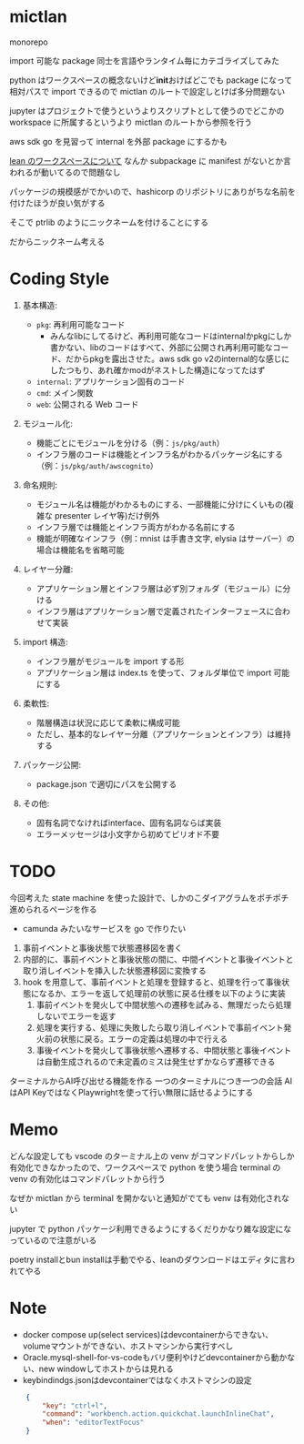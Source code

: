 # mictlan

monorepo

import 可能な package 同士を言語やランタイム毎にカテゴライズしてみた

python はワークスペースの概念ないけど**init**おけばどこでも package になって相対パスで import できるので mictlan のルートで設定しとけば多分問題ない

jupyter はプロジェクトで使うというよりスクリプトとして使うのでどこかの workspace に所属するというより mictlan のルートから参照を行う

aws sdk go を見習って internal を外部 package にするかも

[lean のワークスペースについて](https://github.com/leanprover/lean4/blob/master/src/lake/README.md)
なんか subpackage に manifest がないとか言われるが動いてるので問題なし

パッケージの規模感がでかいので、hashicorp のリポジトリにありがちな名前を付けたほうが良い気がする

そこで ptrlib のようにニックネームを付けることにする

だからニックネーム考える

# Coding Style

1. 基本構造:

   - `pkg`: 再利用可能なコード
      - みんなlibにしてるけど、再利用可能なコードはinternalかpkgにしか書かない、libのコードはすべて、外部に公開され再利用可能なコード、だからpkgを露出させた。aws sdk go v2のinternal的な感じにしたつもり、あれ確かmodがネストした構造になってたはず
   - `internal`: アプリケーション固有のコード
   - `cmd`: メイン関数
   - `web`: 公開される Web コード

2. モジュール化:

   - 機能ごとにモジュールを分ける（例：`js/pkg/auth`）
   - インフラ層のコードは機能とインフラ名がわかるパッケージ名にする（例：`js/pkg/auth/awscognito`）

3. 命名規則:

   - モジュール名は機能がわかるものにする、一部機能に分けにくいもの(複雑な presenter レイヤ等)だけ例外
   - インフラ層では機能とインフラ両方がわかる名前にする
   - 機能が明確なインフラ（例：mnist は手書き文字, elysia はサーバー）の場合は機能名を省略可能

4. レイヤー分離:

   - アプリケーション層とインフラ層は必ず別フォルダ（モジュール）に分ける
   - インフラ層はアプリケーション層で定義されたインターフェースに合わせて実装

5. import 構造:

   - インフラ層がモジュールを import する形
   - アプリケーション層は index.ts を使って、フォルダ単位で import 可能にする

6. 柔軟性:

   - 階層構造は状況に応じて柔軟に構成可能
   - ただし、基本的なレイヤー分離（アプリケーションとインフラ）は維持する

7. パッケージ公開:
   - package.json で適切にパスを公開する

8. その他: 
   - 固有名詞でなければinterface、固有名詞ならば実装
   - エラーメッセージは小文字から初めてピリオド不要

# TODO

今回考えた state machine を使った設計で、しかのこダイアグラムをポチポチ進められるページを作る

- camunda みたいなサービスを go で作りたい

1. 事前イベントと事後状態で状態遷移図を書く
2. 内部的に、事前イベントと事後状態の間に、中間イベントと事後イベントと取り消しイベントを挿入した状態遷移図に変換する
3. hook を用意して、事前イベントと処理を登録すると、処理を行って事後状態になるか、エラーを返して処理前の状態に戻る仕様を以下のように実装
   1. 事前イベントを発火して中間状態への遷移を試みる、無理だったら処理しないでエラーを返す
   2. 処理を実行する、処理に失敗したら取り消しイベントで事前イベント発火前の状態に戻る。エラーの定義は処理の中で行える
   3. 事後イベントを発火して事後状態へ遷移する、中間状態と事後イベントは自動生成されるので未定義のミスは発生せずかならず遷移できる

ターミナルからAI呼び出せる機能を作る
一つのターミナルにつき一つの会話
AIはAPI KeyではなくPlaywrightを使って行い無限に話せるようにする

# Memo

どんな設定しても vscode のターミナル上の venv がコマンドパレットからしか有効化できなかったので、ワークスペースで python を使う場合 terminal の venv の有効化はコマンドパレットから行う

なぜか mictlan から terminal を開かないと通知がでても venv は有効化されない

jupyter で python パッケージ利用できるようにするくだりかなり雑な設定になっているので注意がいる

poetry installとbun installは手動でやる、leanのダウンロードはエディタに言われてやる

# Note

- docker compose up(select services)はdevcontainerからできない、volumeマウントができない、ホストマシンから実行すべし
- Oracle.mysql-shell-for-vs-codeもバリ便利やけどdevcontainerから動かない、new windowしてホストからは見れる
- keybindindgs.jsonはdevcontainerではなくホストマシンの設定

```json
    {
        "key": "ctrl+l",
        "command": "workbench.action.quickchat.launchInlineChat",
        "when": "editorTextFocus"
    }
```
